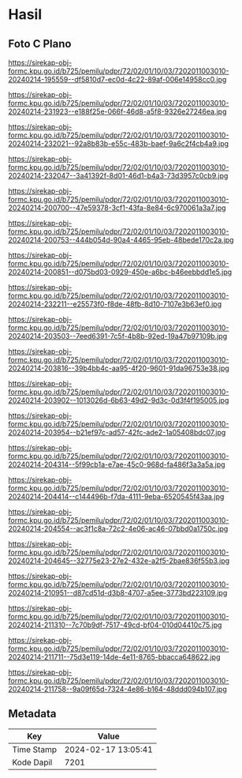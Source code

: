 # Hasil

## Foto C Plano

https://sirekap-obj-formc.kpu.go.id/b725/pemilu/pdpr/72/02/01/10/03/7202011003010-20240214-195559--df5810d7-ec0d-4c22-89af-006e14958cc0.jpg

https://sirekap-obj-formc.kpu.go.id/b725/pemilu/pdpr/72/02/01/10/03/7202011003010-20240214-231923--e188f25e-066f-46d8-a5f8-9326e27246ea.jpg

https://sirekap-obj-formc.kpu.go.id/b725/pemilu/pdpr/72/02/01/10/03/7202011003010-20240214-232021--92a8b83b-e55c-483b-baef-9a6c2f4cb4a9.jpg

https://sirekap-obj-formc.kpu.go.id/b725/pemilu/pdpr/72/02/01/10/03/7202011003010-20240214-232047--3a41392f-8d01-46d1-b4a3-73d3957c0cb9.jpg

https://sirekap-obj-formc.kpu.go.id/b725/pemilu/pdpr/72/02/01/10/03/7202011003010-20240214-200700--47e59378-3cf1-43fa-8e84-6c970061a3a7.jpg

https://sirekap-obj-formc.kpu.go.id/b725/pemilu/pdpr/72/02/01/10/03/7202011003010-20240214-200753--444b054d-90a4-4465-95eb-48bede170c2a.jpg

https://sirekap-obj-formc.kpu.go.id/b725/pemilu/pdpr/72/02/01/10/03/7202011003010-20240214-200851--d075bd03-0929-450e-a6bc-b46eebbdd1e5.jpg

https://sirekap-obj-formc.kpu.go.id/b725/pemilu/pdpr/72/02/01/10/03/7202011003010-20240214-232211--e25573f0-f8de-48fb-8d10-7107e3b63ef0.jpg

https://sirekap-obj-formc.kpu.go.id/b725/pemilu/pdpr/72/02/01/10/03/7202011003010-20240214-203503--7eed6391-7c5f-4b8b-92ed-19a47b97109b.jpg

https://sirekap-obj-formc.kpu.go.id/b725/pemilu/pdpr/72/02/01/10/03/7202011003010-20240214-203816--39b4bb4c-aa95-4f20-9601-91da96753e38.jpg

https://sirekap-obj-formc.kpu.go.id/b725/pemilu/pdpr/72/02/01/10/03/7202011003010-20240214-203902--1013026d-6b63-49d2-9d3c-0d3f4f195005.jpg

https://sirekap-obj-formc.kpu.go.id/b725/pemilu/pdpr/72/02/01/10/03/7202011003010-20240214-203954--b21ef97c-ad57-42fc-ade2-1a05408bdc07.jpg

https://sirekap-obj-formc.kpu.go.id/b725/pemilu/pdpr/72/02/01/10/03/7202011003010-20240214-204314--5f99cb1a-e7ae-45c0-968d-fa486f3a3a5a.jpg

https://sirekap-obj-formc.kpu.go.id/b725/pemilu/pdpr/72/02/01/10/03/7202011003010-20240214-204414--c144496b-f7da-4111-9eba-6520545f43aa.jpg

https://sirekap-obj-formc.kpu.go.id/b725/pemilu/pdpr/72/02/01/10/03/7202011003010-20240214-204554--ac3f1c8a-72c2-4e06-ac46-07bbd0a1750c.jpg

https://sirekap-obj-formc.kpu.go.id/b725/pemilu/pdpr/72/02/01/10/03/7202011003010-20240214-204645--32775e23-27e2-432e-a2f5-2bae836f55b3.jpg

https://sirekap-obj-formc.kpu.go.id/b725/pemilu/pdpr/72/02/01/10/03/7202011003010-20240214-210951--d87cd51d-d3b8-4707-a5ee-3773bd223109.jpg

https://sirekap-obj-formc.kpu.go.id/b725/pemilu/pdpr/72/02/01/10/03/7202011003010-20240214-211310--7c70b9df-7517-49cd-bf04-010d04410c75.jpg

https://sirekap-obj-formc.kpu.go.id/b725/pemilu/pdpr/72/02/01/10/03/7202011003010-20240214-211711--75d3e119-14de-4e11-8765-bbacca648622.jpg

https://sirekap-obj-formc.kpu.go.id/b725/pemilu/pdpr/72/02/01/10/03/7202011003010-20240214-211758--9a09f65d-7324-4e86-b164-48ddd094b107.jpg


## Metadata

| Key        | Value               |
| ---------- | ------------------- |
| Time Stamp | 2024-02-17 13:05:41 |
| Kode Dapil | 7201                |



